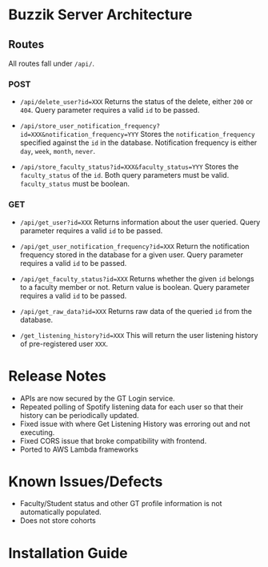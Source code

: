 # Buzzik Server Architecture

## Routes

All routes fall under `/api/`.

### POST

* `/api/delete_user?id=XXX`
Returns the status of the delete, either `200` or `404`. Query parameter requires a valid `id` to be passed.

* `/api/store_user_notification_frequency?id=XXX&notification_frequency=YYY`
Stores the `notification_frequency` specified against the `id` in the database. Notification frequency is either `day`, `week`, `month`, `never`.

* `/api/store_faculty_status?id=XXX&faculty_status=YYY`
Stores the `faculty_status` of the `id`. Both query parameters must be valid. `faculty_status` must be boolean.

### GET

* `/api/get_user?id=XXX`
Returns information about the user queried. Query parameter requires a valid `id` to be passed.

* `/api/get_user_notification_frequency?id=XXX`
Return the notification frequency stored in the database for a given user. Query parameter requires a valid `id` to be passed.

* `/api/get_faculty_status?id=XXX`
Returns whether the given `id` belongs to a faculty member or not. Return value is boolean. Query parameter requires a valid `id` to be passed.

* `/api/get_raw_data?id=XXX`
Returns raw data of the queried `id` from the database.

* `/get_listening_history?id=XXX`
This will return the user listening history of pre-registered user `XXX`.


# Release Notes

* APIs are now secured by the GT Login service.
* Repeated polling of Spotify listening data for each user so that their history can be periodically updated.
* Fixed issue with where Get Listening History was erroring out and not executing.
* Fixed CORS issue that broke compatibility with frontend.
* Ported to AWS Lambda frameworks

# Known Issues/Defects

* Faculty/Student status and other GT profile information is not automatically populated.
* Does not store cohorts

# Installation Guide